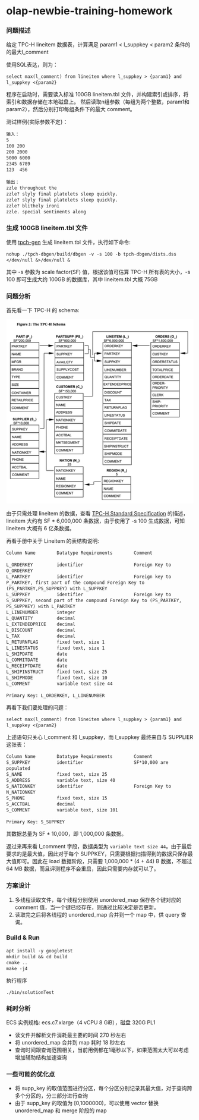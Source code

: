 # olap-newbie-training-homework

### 问题描述

给定 TPC-H lineitem 数据表，计算满足 param1 < l_suppkey < param2 条件的的最大l_comment

使用SQL表达，则为：

```
select max(l_comment) from lineitem where l_suppkey > {param1} and l_suppkey <{param2}
```

程序在启动时，需要读入标准 100GB lineitem.tbl 文件，并构建索引或排序，将索引和数据存储在本地磁盘上。
然后读取n组参数（每组为两个整数，param1和param2），然后分别打印每组条件下的最大 comment。

测试样例{实际参数不定}：

```
输入：
5
100 200
200 2000
5000 6000
2345 6789
123  456

输出：
zzle throughout the
zzle? slyly final platelets sleep quickly.
zzle? slyly final platelets sleep quickly.
zzle? blithely ironi
zzle. special sentiments along
```

### 生成 100GB lineitem.tbl 文件

使用 [tpch-gen](https://github.com/eyalroz/tpch-dbgen/) 生成 lineitem.tbl 文件，执行如下命令:

```
nohup ./tpch-dbgen/build/dbgen -v -s 100 -b tpch-dbgen/dists.dss </dev/null &>/dev/null &
```

其中 -s 参数为 scale factor(SF) 值，根据该值可估算 TPC-H 所有表的大小，-s 100 即可生成大约 100GB 的数据库，其中 lineitem.tbl 大概 75GB


### 问题分析

首先看一下 TPC-H 的 schema:

![TPC-H schema](./img/tpch-schema.jpg)

由于只需处理 lineitem 的数据，查看 [TPC-H Standard Specification](http://tpc.org/tpc_documents_current_versions/pdf/tpc-h_v3.0.0.pdf) 的描述，lineitem 大约有 SF * 6,000,000 条数据，由于使用了 -s 100 生成数据，可知 lineitem 大概有 6 亿条数据。

再看手册中关于 Lineitem 的表结构说明:

```
Column Name        Datatype Requirements        Comment

L_ORDERKEY         identifier                   Foreign Key to O_ORDERKEY
L_PARTKEY          identifier                   Foreign key to P_PARTKEY, first part of the compound Foreign Key to (PS_PARTKEY,PS_SUPPKEY) with L_SUPPKEY
L_SUPPKEY          identifier                   Foreign key to S_SUPPKEY, second part of the compound Foreign Key to (PS_PARTKEY, PS_SUPPKEY) with L_PARTKEY
L_LINENUMBER       integer
L_QUANTITY         decimal
L_EXTENDEDPRICE    decimal
L_DISCOUNT         decimal
L_TAX              decimal
L_RETURNFLAG       fixed text, size 1
L_LINESTATUS       fixed text, size 1
L_SHIPDATE         date
L_COMMITDATE       date
L_RECEIPTDATE      date
L_SHIPINSTRUCT     fixed text, size 25
L_SHIPMODE         fixed text, size 10
L_COMMENT          variable text size 44

Primary Key: L_ORDERKEY, L_LINENUMBER
```

再看下我们要处理的问题：

```
select max(l_comment) from lineitem where l_suppkey > {param1} and l_suppkey <{param2}
```

上述语句只关心 l_comment 和 l_suppkey，而 l_suppkey 最终来自与 SUPPLIER 这张表：

```
Column Name        Datatype Requirements        Comment
S_SUPPKEY          identifier                   SF*10,000 are populated
S_NAME             fixed text, size 25
S_ADDRESS          variable text, size 40
S_NATIONKEY        identifier                   Foreign Key to N_NATIONKEY
S_PHONE            fixed text, size 15
S_ACCTBAL          decimal
S_COMMENT          variable text, size 101

Primary Key: S_SUPPKEY
```

其数据总量为 SF * 10,000，即 1,000,000 条数据。

返过来再来看 l_comment 字段，数据类型为 `variable text size 44`。由于最后要求的是最大值，因此对于每个 SUPPKEY，只需要根据扫描得到的数据只保存最大值即可。因此在 load 数据阶段，只需要 1,000,000 * (4 + 44) B 数据，不超过 64 MB 数据，而且评测程序不会重启，因此只需要内存就可以了。

### 方案设计

1. 多线程读取文件，每个线程分别使用 unordered_map 保存各个键对应的 comment 值，当一个键已经存在，则通过比较决定是否更新。
2. 读取完之后将各线程的 unordered_map 合并到一个 map 中，供 query 查询。

### Build & Run

```
apt install -y googletest
mkdir build && cd build
cmake ..
make -j4
```

执行程序

```
./bin/solutionTest
```

### 耗时分析

ECS 实例规格: ecs.c7.xlarge（4 vCPU 8 GiB），磁盘 320G PL1

- 读文件并解析文件消耗最主要的时间 270 秒左右
- 将 unordered_map 合并到 map 耗时 18 秒左右
- 查询时间跟查询范围相关，当前用例都在1毫秒以下，如果范围太大可以考虑增加辅助结构加速查询

### 一些可能的优化点

- 将 supp_key 的取值范围进行分区，每个分区分别记录其最大值，对于查询跨多个分区的，分三部分进行查询
- 由于 supp_key 的取值为 [0,1000000)，可以使用 vector 替换 unordered_map 和 merge 阶段的 map
